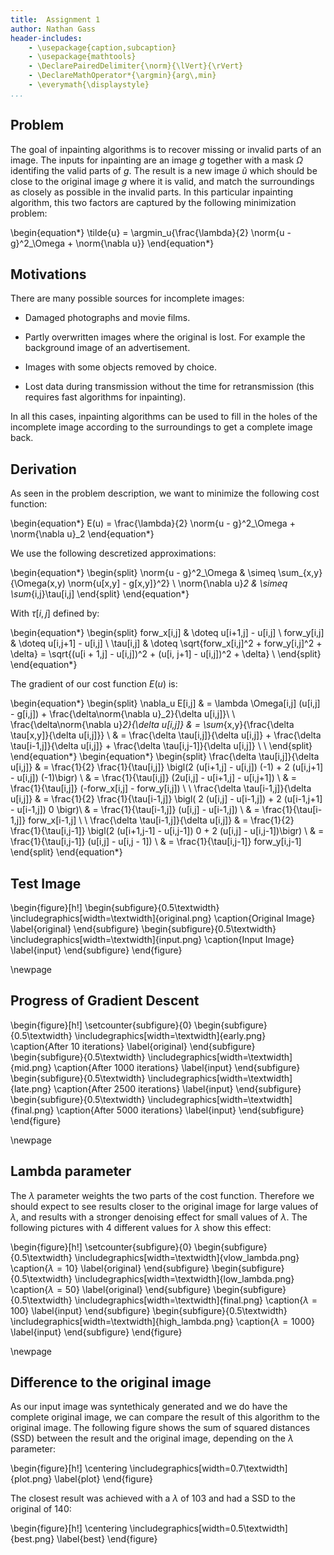 ```yaml
---
title:  Assignment 1
author: Nathan Gass
header-includes:
    - \usepackage{caption,subcaption}
    - \usepackage{mathtools}
    - \DeclarePairedDelimiter{\norm}{\lVert}{\rVert}
    - \DeclareMathOperator*{\argmin}{arg\,min}
	- \everymath{\displaystyle}
...
```



Problem
-------

The goal of inpainting algorithms is to recover missing or invalid
parts of an image. The inputs for inpainting are an image $g$ together
with a mask $\Omega$ identifing the valid parts of $g$.  The result is
a new image $\tilde{u}$ which should be close to the original image
$g$ where it is valid, and match the surroundings as closely as
possible in the invalid parts. In this particular inpainting
algorithm, this two factors are captured by the following minimization
problem:

\begin{equation*}
\tilde{u} = \argmin_u{\frac{\lambda}{2} \norm{u - g}^2_\Omega + \norm{\nabla u}}
\end{equation*}


Motivations
-----------

There are many possible sources for incomplete images:

* Damaged photographs and movie films.

* Partly overwritten images where the original is lost. For example
  the background image of an advertisement.

* Images with some objects removed by choice.

* Lost data during transmission without the time for retransmission
  (this requires fast algorithms for inpainting).

In all this cases, inpainting algorithms can be used to fill in the
holes of the incomplete image according to the surroundings to get a
complete image back.


Derivation
----------

As seen in the problem description, we want to minimize the following
cost function:

\begin{equation*}
E(u) = \frac{\lambda}{2} \norm{u - g}^2_\Omega + \norm{\nabla u}_2
\end{equation*}

We use the following descretized approximations:

\begin{equation*}
\begin{split}
\norm{u - g}^2_\Omega & \simeq \sum_{x,y}{\Omega(x,y) \norm{u[x,y] - g[x,y]}^2} \\
    \norm{\nabla u}_2 & \simeq \sum_{i,j}\tau[i,j]
\end{split}
\end{equation*}

With $\tau[i,j]$ defined by:

\begin{equation*}
\begin{split}
forw_x[i,j] & \doteq u[i+1,j] - u[i,j] \\
forw_y[i,j] & \doteq u[i,j+1] - u[i,j] \\
\tau[i,j]   & \doteq \sqrt{forw_x[i,j]^2 + forw_y[i,j]^2 + \delta} = \sqrt{(u[i + 1,j] - u[i,j])^2 + (u[i, j+1] - u[i,j])^2 + \delta} \\
\end{split}
\end{equation*}

The gradient of our cost function $E(u)$ is:

\begin{equation*}
\begin{split}
\nabla_u E[i,j]
  & = \lambda \Omega[i,j] (u[i,j] - g[i,j]) + \frac{\delta\norm{\nabla u}_2}{\delta u[i,j]}\\
\\
\frac{\delta\norm{\nabla u}_2}{\delta u[i,j]}
  & = \sum_{x,y}{\frac{\delta \tau[x,y]}{\delta u[i,j]}} \\
  & = \frac{\delta \tau[i,j]}{\delta u[i,j]} + \frac{\delta \tau[i-1,j]}{\delta u[i,j]} + \frac{\delta \tau[i,j-1]}{\delta u[i,j]} \\
\\
\end{split}
\end{equation*}
\begin{equation*}
\begin{split}
\frac{\delta \tau[i,j]}{\delta u[i,j]}
  & = \frac{1}{2} \frac{1}{\tau[i,j]} \bigl(2 (u[i+1,j] - u[i,j]) (-1) + 2 (u[i,j+1] - u[i,j]) (-1)\bigr) \\
  & = \frac{1}{\tau[i,j]} (2u[i,j] - u[i+1,j] - u[i,j+1]) \\
  & = \frac{1}{\tau[i,j]} (-forw_x[i,j] - forw_y[i,j]) \\
\\
\frac{\delta \tau[i-1,j]}{\delta u[i,j]}
  & = \frac{1}{2} \frac{1}{\tau[i-1,j]} \bigl( 2 (u[i,j] - u[i-1,j]) + 2 (u[i-1,j+1] - u[i-1,j]) 0 \bigr)\\
  & = \frac{1}{\tau[i-1,j]} (u[i,j] - u[i-1,j]) \\
  & = \frac{1}{\tau[i-1,j]} forw_x[i-1,j] \\
\\
\frac{\delta \tau[i-1,j]}{\delta u[i,j]}
  & = \frac{1}{2} \frac{1}{\tau[i,j-1]} \bigl(2 (u[i+1,j-1] - u[i,j-1]) 0 + 2 (u[i,j] - u[i,j-1])\bigr) \\
  & = \frac{1}{\tau[i,j-1]} (u[i,j] - u[i,j - 1]) \\
  & = \frac{1}{\tau[i,j-1]} forw_y[i,j-1]
\end{split}
\end{equation*}


Test Image
----------

\begin{figure}[h!]
\begin{subfigure}{0.5\textwidth}
\includegraphics[width=\textwidth]{original.png}
\caption{Original Image}
\label{original}
\end{subfigure}
\begin{subfigure}{0.5\textwidth}
\includegraphics[width=\textwidth]{input.png}
\caption{Input Image}
\label{input}
\end{subfigure}
\end{figure}

\newpage


Progress of Gradient Descent
----------------------------

\begin{figure}[h!]
\setcounter{subfigure}{0}
\begin{subfigure}{0.5\textwidth}
\includegraphics[width=\textwidth]{early.png}
\caption{After 10 iterations}
\label{original}
\end{subfigure}
\begin{subfigure}{0.5\textwidth}
\includegraphics[width=\textwidth]{mid.png}
\caption{After 1000 iterations}
\label{input}
\end{subfigure}
\begin{subfigure}{0.5\textwidth}
\includegraphics[width=\textwidth]{late.png}
\caption{After 2500 iterations}
\label{input}
\end{subfigure}
\begin{subfigure}{0.5\textwidth}
\includegraphics[width=\textwidth]{final.png}
\caption{After 5000 iterations}
\label{input}
\end{subfigure}
\end{figure}

\newpage


Lambda parameter
----------------

The $\lambda$ parameter weights the two parts of the cost
function. Therefore we should expect to see results closer to the
original image for large values of $\lambda$, and results with a
stronger denoising effect for small values of $\lambda$. The following
pictures with 4 different values for $\lambda$ show this effect:

\begin{figure}[h!]
\setcounter{subfigure}{0}
\begin{subfigure}{0.5\textwidth}
\includegraphics[width=\textwidth]{vlow_lambda.png}
\caption{$\lambda = 10$}
\label{original}
\end{subfigure}
\begin{subfigure}{0.5\textwidth}
\includegraphics[width=\textwidth]{low_lambda.png}
\caption{$\lambda = 50$}
\label{original}
\end{subfigure}
\begin{subfigure}{0.5\textwidth}
\includegraphics[width=\textwidth]{final.png}
\caption{$\lambda = 100$}
\label{input}
\end{subfigure}
\begin{subfigure}{0.5\textwidth}
\includegraphics[width=\textwidth]{high_lambda.png}
\caption{$\lambda = 1000$}
\label{input}
\end{subfigure}
\end{figure}

\newpage


Difference to the original image
--------------------------------

As our input image was syntethicaly generated and we do have the
complete original image, we can compare the result of this algorithm
to the original image. The following figure shows the sum of squared
distances (SSD) between the result and the original image, depending
on the $\lambda$ parameter:

\begin{figure}[h!]
\centering
\includegraphics[width=0.7\textwidth]{plot.png}
\label{plot}
\end{figure}

The closest result was achieved with a $\lambda$ of 103 and had a SSD
to the original of 140:

\begin{figure}[h!]
\centering
\includegraphics[width=0.5\textwidth]{best.png}
\label{best}
\end{figure}


